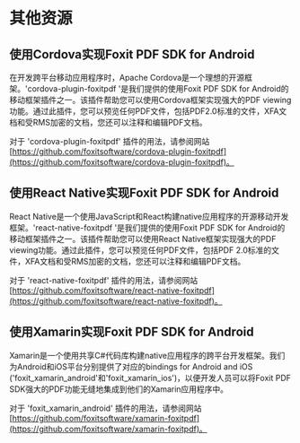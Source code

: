 # 其他资源

## 使用Cordova实现Foxit PDF SDK for Android

在开发跨平台移动应用程序时，Apache Cordova是一个理想的开源框架。'cordova-plugin-foxitpdf '是我们提供的使用Foxit PDF SDK
for Android的移动框架插件之一。该插件帮助您可以使用Cordova框架实现强大的PDF
viewing功能。通过此插件，您可以预览任何PDF文件，包括PDF2.0标准的文件，XFA文档和受RMS加密的文档，您还可以注释和编辑PDF文档。

对于 'cordova-plugin-foxitpdf'
插件的用法，请参阅网站[https://github.com/foxitsoftware/cordova-plugin-foxitpdf](https://github.com/foxitsoftware/cordova-plugin-foxitpdf)。

## 使用React Native实现Foxit PDF SDK for Android

React Native是一个使用JavaScript和React构建native应用程序的开源移动开发框架。'react-native-foxitpdf '是我们提供的使用Foxit
PDF SDK for Android的移动框架插件之一。该插件帮助您可以使用React Native框架实现强大的PDF
viewing功能。通过此插件，您可以预览任何PDF文件，包括PDF 2.0标准的文件，XFA文档和受RMS加密的文档，您还可以注释和编辑PDF文档。

对于 'react-native-foxitpdf'
插件的用法，请参阅网站[https://github.com/foxitsoftware/react-native-foxitpdf](https://github.com/foxitsoftware/react-native-foxitpdf)。

## 使用Xamarin实现Foxit PDF SDK for Android

Xamarin是一个使用共享C#代码库构建native应用程序的跨平台开发框架。我们为Android和iOS平台分别提供了对应的bindings for
Android and iOS ('foxit_xamarin_android'和'foxit_xamarin_ios')，以便开发人员可以将Foxit PDF
SDK强大的PDF功能无缝地集成到他们的Xamarin应用程序中。

对于 'foxit_xamarin_android'
插件的用法，请参阅网站[https://github.com/foxitsoftware/xamarin-foxitpdf](https://github.com/foxitsoftware/xamarin-foxitpdf)。